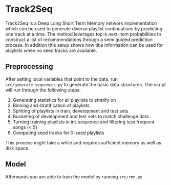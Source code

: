# Track2Seq
Track2Seq is a Deep Long Short Term Memory network implementation which can be used to generate diverse playlist continuations by predicting one track at a time. The method leverages top-k next-item probabilities to construct a list of recommendations through a semi guided prediction process. In addition thie setup shows how title information can be used for playlists when no seed tracks are available. 

## Preprocessing
After setting local variables that point to the data, run `src/generate_sequences.py` to generate the basic data structures. The script will run through the following steps:

1) Generating statistics for all playlists to stratify on
2) Binning and stratification of playlists
3) Splitting of playlists in train, development and test sets
4) Bucketing of development and test sets to match challenge data
5) Turning training playlists in int-sequence and filtering less frequent songs (< 5)
6) Computing seed tracks for 0-seed playlists

This process might take a while and requires sufficient memory as well as disk space.

## Model
Afterwards you are able to train the model by running `src/rnn.py`
